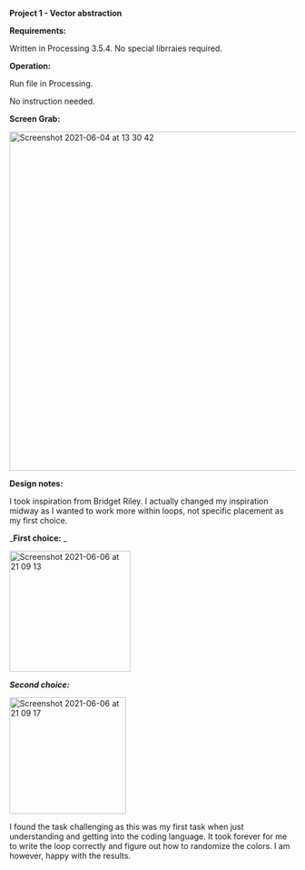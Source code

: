 **Project 1 - Vector abstraction**

**Requirements:**

Written in Processing 3.5.4. 
No special librraies required. 

**Operation:**

Run file in Processing.

No instruction needed.

**Screen Grab:**

<img width="597" alt="Screenshot 2021-06-04 at 13 30 42" src="https://user-images.githubusercontent.com/79255624/120803736-c68ffe80-c53b-11eb-982d-204043991e63.png">

**Design notes:**

I took inspiration from Bridget Riley. I actually changed my inspiration midway as I wanted to work more within loops, not specific placement as my first choice. 

_**First choice:** _    

<img width="213" alt="Screenshot 2021-06-06 at 21 09 13" src="https://user-images.githubusercontent.com/79255624/120938614-7d8ea480-c70b-11eb-8f7d-fc0b1771573f.png"> 

_**Second choice:**_

<img width="205" alt="Screenshot 2021-06-06 at 21 09 17" src="https://user-images.githubusercontent.com/79255624/120938616-81bac200-c70b-11eb-9d63-cd85b13e7ed2.png">

I found the task challenging as this was my first task when just understanding and getting into the coding language. It took forever for me to write the loop correctly and figure out how to randomize the colors. I am however, happy with the results. 

